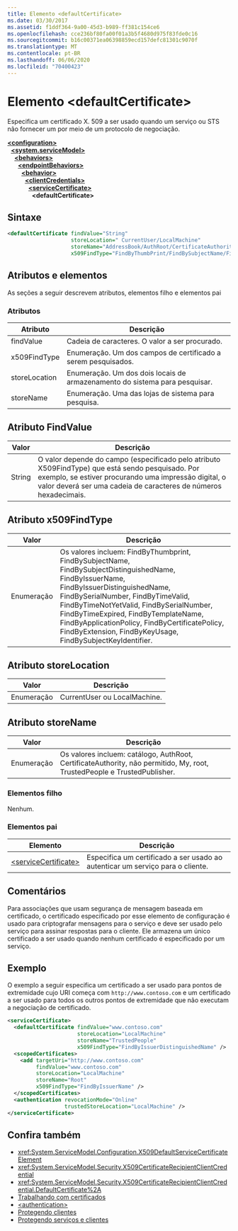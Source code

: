 ```yaml
---
title: Elemento <defaultCertificate>
ms.date: 03/30/2017
ms.assetid: f1ddf364-9a00-45d3-b989-ff381c154ce6
ms.openlocfilehash: cce236bf80fa00f01a3b5f4680d975f83fde0c16
ms.sourcegitcommit: b16c00371ea06398859ecd157defc81301c9070f
ms.translationtype: MT
ms.contentlocale: pt-BR
ms.lasthandoff: 06/06/2020
ms.locfileid: "70400423"
---
```

# <a name="defaultcertificate-element"></a>Elemento \<defaultCertificate>
Especifica um certificado X. 509 a ser usado quando um serviço ou STS não fornecer um por meio de um protocolo de negociação.  
  
[**\<configuration>**](../configuration-element.md)\
&nbsp;&nbsp;[**\<system.serviceModel>**](system-servicemodel.md)\
&nbsp;&nbsp;&nbsp;&nbsp;[**\<behaviors>**](behaviors.md)\
&nbsp;&nbsp;&nbsp;&nbsp;&nbsp;&nbsp;[**\<endpointBehaviors>**](endpointbehaviors.md)\
&nbsp;&nbsp;&nbsp;&nbsp;&nbsp;&nbsp;&nbsp;&nbsp;[**\<behavior>**](behavior-of-endpointbehaviors.md)\
&nbsp;&nbsp;&nbsp;&nbsp;&nbsp;&nbsp;&nbsp;&nbsp;&nbsp;&nbsp;[**\<clientCredentials>**](clientcredentials.md)\
&nbsp;&nbsp;&nbsp;&nbsp;&nbsp;&nbsp;&nbsp;&nbsp;&nbsp;&nbsp;&nbsp;&nbsp;[**\<serviceCertificate>**](servicecertificate-of-clientcredentials-element.md)\
&nbsp;&nbsp;&nbsp;&nbsp;&nbsp;&nbsp;&nbsp;&nbsp;&nbsp;&nbsp;&nbsp;&nbsp;&nbsp;&nbsp;**\<defaultCertificate>**  
  
## <a name="syntax"></a>Sintaxe  
  
```xml  
<defaultCertificate findValue="String"
                    storeLocation=" CurrentUser/LocalMachine"
                    storeName="AddressBook/AuthRoot/CertificateAuthority/Disallowed/My/Root/TrustedPeople/TrustedPublisher"
                    x509FindType="FindByThumbPrint/FindBySubjectName/FindBySubjectDistinguishedName/FindByIssuerName/FindByIssuerDistinguishedName/FindBySerialiNumber/FindByTimeValid/FindByTimeNotYetValid/FindByTimeExpired/FindByTemplateName/FindByApplicationPolicy/FindByCertificatePolicy/FindByExtension/FindByKeyUsage/FindBySubjectKeyIdentifier" />
```  
  
## <a name="attributes-and-elements"></a>Atributos e elementos  
 As seções a seguir descrevem atributos, elementos filho e elementos pai  
  
### <a name="attributes"></a>Atributos  
  
|Atributo|Descrição|  
|---------------|-----------------|  
|findValue|Cadeia de caracteres. O valor a ser procurado.|  
|x509FindType|Enumeração. Um dos campos de certificado a serem pesquisados.|  
|storeLocation|Enumeração. Um dos dois locais de armazenamento do sistema para pesquisar.|  
|storeName|Enumeração. Uma das lojas de sistema para pesquisa.|  
  
## <a name="findvalue-attribute"></a>Atributo FindValue  
  
|Valor|Descrição|  
|-----------|-----------------|  
|String|O valor depende do campo (especificado pelo atributo X509FindType) que está sendo pesquisado. Por exemplo, se estiver procurando uma impressão digital, o valor deverá ser uma cadeia de caracteres de números hexadecimais.|  
  
## <a name="x509findtype-attribute"></a>Atributo x509FindType  
  
|Valor|Descrição|  
|-----------|-----------------|  
|Enumeração|Os valores incluem: FindByThumbprint, FindBySubjectName, FindBySubjectDistinguishedName, FindByIssuerName, FindByIssuerDistinguishedName, FindBySerialNumber, FindByTimeValid, FindByTimeNotYetValid, FindBySerialNumber, FindByTimeExpired, FindByTemplateName, FindByApplicationPolicy, FindByCertificatePolicy, FindByExtension, FindByKeyUsage, FindBySubjectKeyIdentifier.|  
  
## <a name="storelocation-attribute"></a>Atributo storeLocation  
  
|Valor|Descrição|  
|-----------|-----------------|  
|Enumeração|CurrentUser ou LocalMachine.|  
  
## <a name="storename-attribute"></a>Atributo storeName  
  
|Valor|Descrição|  
|-----------|-----------------|  
|Enumeração|Os valores incluem: catálogo, AuthRoot, CertificateAuthority, não permitido, My, root, TrustedPeople e TrustedPublisher.|  
  
### <a name="child-elements"></a>Elementos filho  
 Nenhum.  
  
### <a name="parent-elements"></a>Elementos pai  
  
|Elemento|Descrição|  
|-------------|-----------------|  
|[\<serviceCertificate>](servicecertificate-of-clientcredentials-element.md)|Especifica um certificado a ser usado ao autenticar um serviço para o cliente.|  
  
## <a name="remarks"></a>Comentários  
 Para associações que usam segurança de mensagem baseada em certificado, o certificado especificado por esse elemento de configuração é usado para criptografar mensagens para o serviço e deve ser usado pelo serviço para assinar respostas para o cliente. Ele armazena um único certificado a ser usado quando nenhum certificado é especificado por um serviço.  
  
## <a name="example"></a>Exemplo  
 O exemplo a seguir especifica um certificado a ser usado para pontos de extremidade cujo URI começa com `http://www.contoso.com` e um certificado a ser usado para todos os outros pontos de extremidade que não executam a negociação de certificado.  
  
```xml  
<serviceCertificate>
  <defaultCertificate findValue="www.contoso.com"
                      storeLocation="LocalMachine"
                      storeName="TrustedPeople"
                      x509FindType="FindByIssuerDistinguishedName" />
  <scopedCertificates>
    <add targetUri="http://www.contoso.com"
         findValue="www.contoso.com"
         storeLocation="LocalMachine"
         storeName="Root"
         x509FindType="FindByIssuerName" />
  </scopedCertificates>
  <authentication revocationMode="Online"
                  trustedStoreLocation="LocalMachine" />
</serviceCertificate>
```  
  
## <a name="see-also"></a>Confira também

- <xref:System.ServiceModel.Configuration.X509DefaultServiceCertificateElement>
- <xref:System.ServiceModel.Security.X509CertificateRecipientClientCredential>
- <xref:System.ServiceModel.Security.X509CertificateRecipientClientCredential.DefaultCertificate%2A>
- [Trabalhando com certificados](../../../wcf/feature-details/working-with-certificates.md)
- [\<authentication>](authentication-of-clientcertificate-element.md)
- [Protegendo clientes](../../../wcf/securing-clients.md)
- [Protegendo serviços e clientes](../../../wcf/feature-details/securing-services-and-clients.md)

